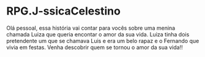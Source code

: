 # RPG.J-ssicaCelestino
Olá pessoal, essa história vai contar para vocês sobre uma menina chamada Luiza que queria encontar o amor da sua vida. Luiza tinha dois pretendente um que se chamava Luis e era um belo rapaz e o Fernando que vivia em festas. Venha descobrir quem se tornou o amor da sua vida!!
